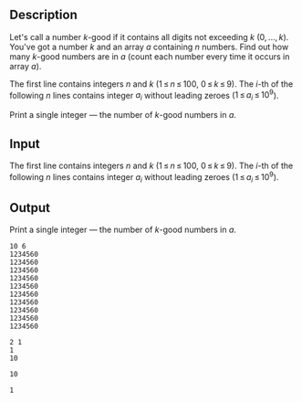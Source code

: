 ## Description

<div><p>Let's call a number <span class="tex-span"><i>k</i></span>-good if it contains all digits not exceeding <span class="tex-span"><i>k</i></span> (<span class="tex-span">0, ..., <i>k</i></span>). You've got a number <span class="tex-span"><i>k</i></span> and an array <span class="tex-span"><i>a</i></span> containing <span class="tex-span"><i>n</i></span> numbers. Find out how many <span class="tex-span"><i>k</i></span>-good numbers are in <span class="tex-span"><i>a</i></span> (count each number every time it occurs in array <span class="tex-span"><i>a</i></span>).</p></div><div class="input-specification"><p>The first line contains integers <span class="tex-span"><i>n</i></span> and <span class="tex-span"><i>k</i></span> (<span class="tex-span">1 ≤ <i>n</i> ≤ 100</span>, <span class="tex-span">0 ≤ <i>k</i> ≤ 9</span>). The <span class="tex-span"><i>i</i></span>-th of the following <span class="tex-span"><i>n</i></span> lines contains integer <span class="tex-span"><i>a</i><sub class="lower-index"><i>i</i></sub></span> without leading zeroes (<span class="tex-span">1 ≤ <i>a</i><sub class="lower-index"><i>i</i></sub> ≤ 10<sup class="upper-index">9</sup></span>).</p></div><div class="output-specification"><p>Print a single integer — the number of <span class="tex-span"><i>k</i></span>-good numbers in <span class="tex-span"><i>a</i></span>.</p></div>

## Input

<p>The first line contains integers <span class="tex-span"><i>n</i></span> and <span class="tex-span"><i>k</i></span> (<span class="tex-span">1 ≤ <i>n</i> ≤ 100</span>, <span class="tex-span">0 ≤ <i>k</i> ≤ 9</span>). The <span class="tex-span"><i>i</i></span>-th of the following <span class="tex-span"><i>n</i></span> lines contains integer <span class="tex-span"><i>a</i><sub class="lower-index"><i>i</i></sub></span> without leading zeroes (<span class="tex-span">1 ≤ <i>a</i><sub class="lower-index"><i>i</i></sub> ≤ 10<sup class="upper-index">9</sup></span>).</p>

## Output

<p>Print a single integer — the number of <span class="tex-span"><i>k</i></span>-good numbers in <span class="tex-span"><i>a</i></span>.</p>





```input1
10 6
1234560
1234560
1234560
1234560
1234560
1234560
1234560
1234560
1234560
1234560

```




```input2
2 1
1
10

```




```output1
10

```




```output2
1

```



